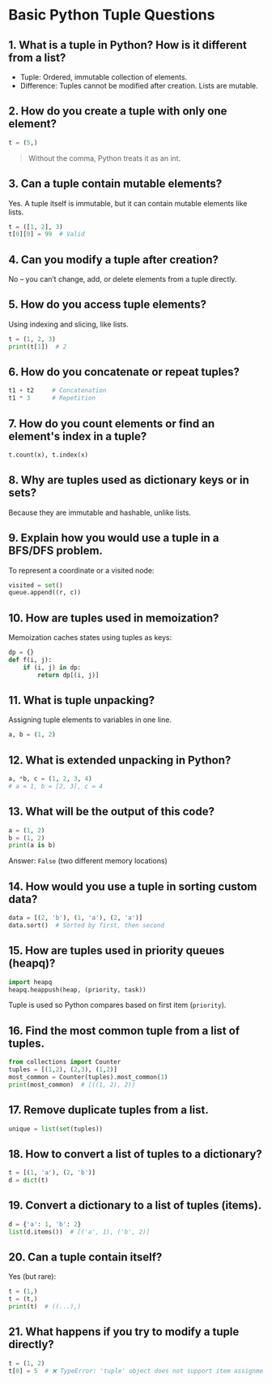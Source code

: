 # Basic Python Tuple Questions

## 1. What is a tuple in Python? How is it different from a list?
- Tuple: Ordered, immutable collection of elements.
- Difference: Tuples cannot be modified after creation. Lists are mutable.

## 2. How do you create a tuple with only one element?
```python
t = (5,)
```
> Without the comma, Python treats it as an int.

## 3. Can a tuple contain mutable elements?
Yes. A tuple itself is immutable, but it can contain mutable elements like lists.
```python
t = ([1, 2], 3)
t[0][0] = 99  # Valid
```

## 4. Can you modify a tuple after creation?
No – you can’t change, add, or delete elements from a tuple directly.

## 5. How do you access tuple elements?
Using indexing and slicing, like lists.
```python
t = (1, 2, 3)
print(t[1])  # 2
```

## 6. How do you concatenate or repeat tuples?
```python
t1 + t2     # Concatenation
t1 * 3      # Repetition
```

## 7. How do you count elements or find an element's index in a tuple?
```python
t.count(x), t.index(x)
```

## 8. Why are tuples used as dictionary keys or in sets?
Because they are immutable and hashable, unlike lists.

## 9. Explain how you would use a tuple in a BFS/DFS problem.
To represent a coordinate or a visited node:
```python
visited = set()
queue.append((r, c))
```

## 10. How are tuples used in memoization?
Memoization caches states using tuples as keys:
```python
dp = {}
def f(i, j):
    if (i, j) in dp:
        return dp[(i, j)]
```

## 11. What is tuple unpacking?
Assigning tuple elements to variables in one line.
```python
a, b = (1, 2)
```

## 12. What is extended unpacking in Python?
```python
a, *b, c = (1, 2, 3, 4)
# a = 1, b = [2, 3], c = 4
```

## 13. What will be the output of this code?
```python
a = (1, 2)
b = (1, 2)
print(a is b)
```
Answer: `False` (two different memory locations)

## 14. How would you use a tuple in sorting custom data?
```python
data = [(2, 'b'), (1, 'a'), (2, 'a')]
data.sort()  # Sorted by first, then second
```

## 15. How are tuples used in priority queues (heapq)?
```python
import heapq
heapq.heappush(heap, (priority, task))
```
Tuple is used so Python compares based on first item (`priority`).

## 16. Find the most common tuple from a list of tuples.
```python
from collections import Counter
tuples = [(1,2), (2,3), (1,2)]
most_common = Counter(tuples).most_common(1)
print(most_common)  # [((1, 2), 2)]
```

## 17. Remove duplicate tuples from a list.
```python
unique = list(set(tuples))
```

## 18. How to convert a list of tuples to a dictionary?
```python
t = [(1, 'a'), (2, 'b')]
d = dict(t)
```

## 19. Convert a dictionary to a list of tuples (items).
```python
d = {'a': 1, 'b': 2}
list(d.items())  # [('a', 1), ('b', 2)]
```

## 20. Can a tuple contain itself?
Yes (but rare):
```python
t = (1,)
t = (t,)
print(t)  # ((...),)
```

## 21. What happens if you try to modify a tuple directly?
```python
t = (1, 2)
t[0] = 5  # ❌ TypeError: 'tuple' object does not support item assignment
```















































